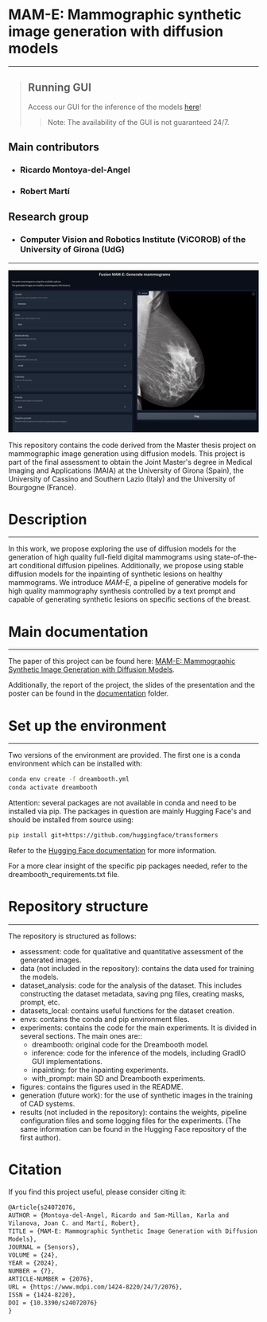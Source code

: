 # MAM-E: Mammographic synthetic image generation with diffusion models

------------------------------------------------------------------------------------------------------------------------------
> ## Running GUI
>Access our GUI for the inference of the models [here](https://f07462107e6868080b.gradio.live/)!<br>
>>Note: The availability of the GUI is not guaranteed 24/7.

## Main contributors
- ### Ricardo Montoya-del-Angel
- ### Robert Martí

## Research group
- ### Computer Vision and Robotics Institute (ViCOROB) of the University of Girona (UdG)

------------------------------------------------------------------------------------------------------------------------------

![alt text](figures/mam-e_fusion.png "Mam-E")

This repository contains the code derived from the Master thesis project on mammographic image generation using diffusion models. This project is part of the final assessment to obtain the Joint Master's degree in Medical Imaging and Applications (MAIA) at the University of Girona (Spain), the University of Cassino and Southern Lazio (Italy) and the University of Bourgogne (France).

# Description
------------------------------------------------------------------------------------------------------------------------------
In this work, we propose exploring the use of diffusion models for the generation of high quality full-field digital mammograms using state-of-the-art conditional diffusion pipelines. Additionally, we propose using stable diffusion models for the inpainting of synthetic lesions on healthy mammograms. We introduce *MAM-E*, a pipeline of generative models for high quality mammography synthesis controlled by a text prompt and capable of generating synthetic lesions on specific sections of the breast.

# Main documentation
------------------------------------------------------------------------------------------------------------------------------
The paper of this project can be found here: [MAM-E: Mammographic Synthetic Image Generation with Diffusion Models](https://www.mdpi.com/1424-8220/24/7/2076).<br>

Additionally, the report of the project, the slides of the presentation and the poster can be found in the [documentation](https://github.com/Likalto4/diffusion-models_master/tree/main/documentation) folder.

# Set up the environment
------------------------------------------------------------------------------------------------------------------------------
Two versions of the environment are provided. The first one is a conda environment which can be installed with:

```bash 
conda env create -f dreambooth.yml
conda activate dreambooth
```

Attention: several packages are not available in conda and need to be installed via pip.
The packages in question are mainly Hugging Face's and should be installed from source using:
    
```bash
pip install git+https://github.com/huggingface/transformers
```

Refer to the [Hugging Face documentation](https://huggingface.co/transformers/installation.html) for more information.

For a more clear insight of the specific pip packages needed, refer to the dreambooth_requirements.txt file.

# Repository structure
------------------------------------------------------------------------------------------------------------------------------

The repository is structured as follows:
- assessment: code for qualitative and quantitative assessment of the generated images.
- data (not included in the repository): contains the data used for training the models.
- dataset_analysis: code for the analysis of the dataset. This includes constructing the dataset metadata, saving png files, creating masks, prompt, etc.
- datasets_local: contains useful functions for the dataset creation.
- envs: contains the conda and pip environment files.
- experiments: contains the code for the main experiments. It is divided in several sections. The main ones are:: 
    - dreambooth: original code for the Dreambooth model.
    - inference: code for the inference of the models, including GradIO GUI implementations.
    - inpainting: for the inpainting experiments.
    - with_prompt: main SD and Dreambooth experiments.
- figures: contains the figures used in the README.
- generation (future work): for the use of synthetic images in the training of CAD systems.
- results (not included in the repository): contains the weights, pipeline configuration files and some logging files for the experiments. (The same information can be found in the Hugging Face repository of the first author).

# Citation

If you find this project useful, please consider citing it:

```
@Article{s24072076,
AUTHOR = {Montoya-del-Angel, Ricardo and Sam-Millan, Karla and Vilanova, Joan C. and Martí, Robert},
TITLE = {MAM-E: Mammographic Synthetic Image Generation with Diffusion Models},
JOURNAL = {Sensors},
VOLUME = {24},
YEAR = {2024},
NUMBER = {7},
ARTICLE-NUMBER = {2076},
URL = {https://www.mdpi.com/1424-8220/24/7/2076},
ISSN = {1424-8220},
DOI = {10.3390/s24072076}
}
```